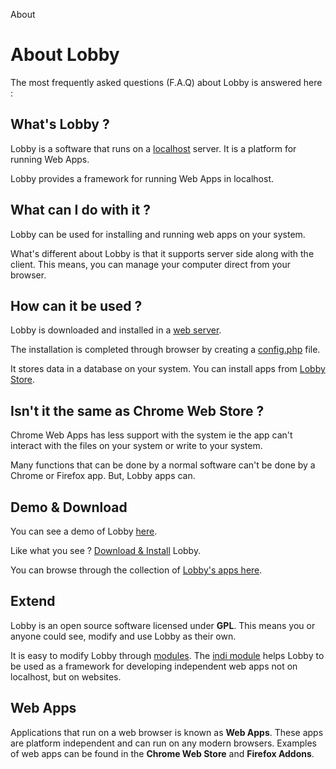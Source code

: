 About

# About Lobby

The most frequently asked questions (F.A.Q) about Lobby is answered here :

## What's Lobby ?

Lobby is a software that runs on a [localhost](http://en.wikipedia.org/wiki/Localhost) server. It is a platform for running Web Apps.

Lobby provides a framework for running Web Apps in localhost.

## What can I do with it ?

Lobby can be used for installing and running web apps on your system.

What's different about Lobby is that it supports server side along with the client. This means, you can manage your computer direct from your browser.

## How can it be used ?

Lobby is downloaded and installed in a [web server](https://en.wikipedia.org/wiki/Web_server).

The installation is completed through browser by creating a [config.php](/docs/config) file.

It stores data in a database on your system. You can install apps from [Lobby Store](/docs/install-app).

## Isn't it the same as Chrome Web Store ?

Chrome Web Apps has less support with the system ie the app can't interact with the files on your system or write to your system.

Many functions that can be done by a normal software can't be done by a Chrome or Firefox app. But, Lobby apps can.

## Demo & Download

You can see a demo of Lobby [here](/web-readme).

Like what you see ? [Download & Install](/download) Lobby.

You can browse through the collection of [Lobby's apps here](/apps).

## Extend

Lobby is an open source software licensed under **GPL**. This means you or anyone could see, modify and use Lobby as their own.

It is easy to modify Lobby through [modules](/mods). The [indi module](/mods/indi) helps Lobby to be used as a framework for developing independent web apps not on localhost, but on websites.

## Web Apps

Applications that run on a web browser is known as **Web Apps**. These apps are platform independent and can run on any modern browsers. Examples of web apps can be found in the **Chrome Web Store** and **Firefox Addons**.
